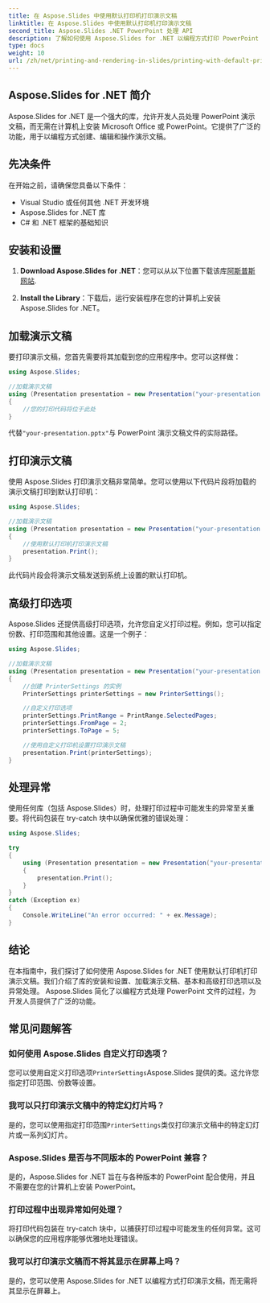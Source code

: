 ```yaml
---
title: 在 Aspose.Slides 中使用默认打印机打印演示文稿
linktitle: 在 Aspose.Slides 中使用默认打印机打印演示文稿
second_title: Aspose.Slides .NET PowerPoint 处理 API
description: 了解如何使用 Aspose.Slides for .NET 以编程方式打印 PowerPoint 演示文稿。按照此分步指南以及完整的源代码，可以轻松地将演示文稿打印到默认打印机。
type: docs
weight: 10
url: /zh/net/printing-and-rendering-in-slides/printing-with-default-printer/
---
```


## Aspose.Slides for .NET 简介

Aspose.Slides for .NET 是一个强大的库，允许开发人员处理 PowerPoint 演示文稿，而无需在计算机上安装 Microsoft Office 或 PowerPoint。它提供了广泛的功能，用于以编程方式创建、编辑和操作演示文稿。

## 先决条件

在开始之前，请确保您具备以下条件：

- Visual Studio 或任何其他 .NET 开发环境
- Aspose.Slides for .NET 库
- C# 和 .NET 框架的基础知识

## 安装和设置

1. **Download Aspose.Slides for .NET**：您可以从以下位置下载该库[阿斯普斯网站](https://releases.aspose.com/slides/net/).

2. **Install the Library**：下载后，运行安装程序在您的计算机上安装 Aspose.Slides for .NET。

## 加载演示文稿

要打印演示文稿，您首先需要将其加载到您的应用程序中。您可以这样做：

```csharp
using Aspose.Slides;

//加载演示文稿
using (Presentation presentation = new Presentation("your-presentation.pptx"))
{
    //您的打印代码将位于此处
}
```

代替`"your-presentation.pptx"`与 PowerPoint 演示文稿文件的实际路径。

## 打印演示文稿

使用 Aspose.Slides 打印演示文稿非常简单。您可以使用以下代码片段将加载的演示文稿打印到默认打印机：

```csharp
using Aspose.Slides;

//加载演示文稿
using (Presentation presentation = new Presentation("your-presentation.pptx"))
{
    //使用默认打印机打印演示文稿
    presentation.Print();
}
```

此代码片段会将演示文稿发送到系统上设置的默认打印机。

## 高级打印选项

Aspose.Slides 还提供高级打印选项，允许您自定义打印过程。例如，您可以指定份数、打印范围和其他设置。这是一个例子：

```csharp
using Aspose.Slides;

//加载演示文稿
using (Presentation presentation = new Presentation("your-presentation.pptx"))
{
    //创建 PrinterSettings 的实例
    PrinterSettings printerSettings = new PrinterSettings();

    //自定义打印选项
    printerSettings.PrintRange = PrintRange.SelectedPages;
    printerSettings.FromPage = 2;
    printerSettings.ToPage = 5;

    //使用自定义打印机设置打印演示文稿
    presentation.Print(printerSettings);
}
```

## 处理异常

使用任何库（包括 Aspose.Slides）时，处理打印过程中可能发生的异常至关重要。将代码包装在 try-catch 块中以确保优雅的错误处理：

```csharp
using Aspose.Slides;

try
{
    using (Presentation presentation = new Presentation("your-presentation.pptx"))
    {
        presentation.Print();
    }
}
catch (Exception ex)
{
    Console.WriteLine("An error occurred: " + ex.Message);
}
```

## 结论

在本指南中，我们探讨了如何使用 Aspose.Slides for .NET 使用默认打印机打印演示文稿。我们介绍了库的安装和设置、加载演示文稿、基本和高级打印选项以及异常处理。 Aspose.Slides 简化了以编程方式处理 PowerPoint 文件的过程，为开发人员提供了广泛的功能。

## 常见问题解答

### 如何使用 Aspose.Slides 自定义打印选项？

您可以使用自定义打印选项`PrinterSettings`Aspose.Slides 提供的类。这允许您指定打印范围、份数等设置。

### 我可以只打印演示文稿中的特定幻灯片吗？

是的，您可以使用指定打印范围`PrinterSettings`类仅打印演示文稿中的特定幻灯片或一系列幻灯片。

### Aspose.Slides 是否与不同版本的 PowerPoint 兼容？

是的，Aspose.Slides for .NET 旨在与各种版本的 PowerPoint 配合使用，并且不需要在您的计算机上安装 PowerPoint。

### 打印过程中出现异常如何处理？

将打印代码包装在 try-catch 块中，以捕获打印过程中可能发生的任何异常。这可以确保您的应用程序能够优雅地处理错误。

### 我可以打印演示文稿而不将其显示在屏幕上吗？

是的，您可以使用 Aspose.Slides for .NET 以编程方式打印演示文稿，而无需将其显示在屏幕上。
